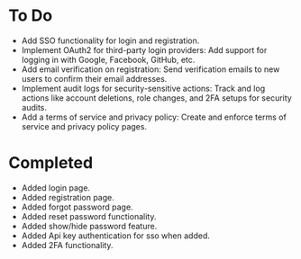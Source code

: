 # To Do

- Add SSO functionality for login and registration.
- Implement OAuth2 for third-party login providers: Add support for logging in with Google, Facebook, GitHub, etc.
- Add email verification on registration: Send verification emails to new users to confirm their email addresses.
- Implement audit logs for security-sensitive actions: Track and log actions like account deletions, role changes, and 2FA setups for security audits.
- Add a terms of service and privacy policy: Create and enforce terms of service and privacy policy pages.

# Completed

- Added login page.
- Added registration page.
- Added forgot password page.
- Added reset password functionality.
- Added show/hide password feature.
- Added Api key authentication for sso when added.
- Added 2FA functionality.